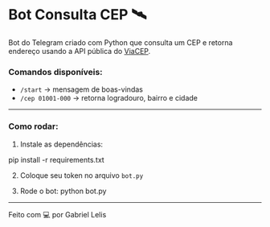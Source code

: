 # Bot Consulta CEP 🛰️

Bot do Telegram criado com Python que consulta um CEP e retorna endereço usando a API pública do [ViaCEP](https://viacep.com.br).

### Comandos disponíveis:
- `/start` → mensagem de boas-vindas
- `/cep 01001-000` → retorna logradouro, bairro e cidade

---

### Como rodar:
1. Instale as dependências:

pip install -r requirements.txt

2. Coloque seu token no arquivo `bot.py`

3. Rode o bot:
python bot.py


---

Feito com 💻 por Gabriel Lelis




